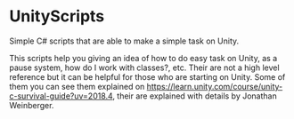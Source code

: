 # UnityScripts
Simple C# scripts that are able to make a simple task on  Unity.

This scripts help you giving an idea of how to do easy task on Unity, as a pause system, how do I work with classes?, etc.
Their are not a high level reference but it can be helpful for those who are starting on Unity. 
Some of them you can see them explained on https://learn.unity.com/course/unity-c-survival-guide?uv=2018.4, their are explained with details by Jonathan Weinberger.
